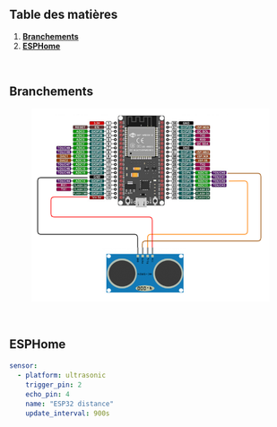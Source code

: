 ## Table des matières

1. **[Branchements](#branchements)**
2. **[ESPHome](#esphome)**

<br/>

## Branchements

<div align="center">
    <figure>
        <div>
            <img src="/images/connect_hc-sr04.png" alt="" />
        </div>
    </figure>
</div>

<br/>

## ESPHome

```yaml
sensor:
  - platform: ultrasonic
    trigger_pin: 2
    echo_pin: 4
    name: "ESP32 distance"
    update_interval: 900s
```
